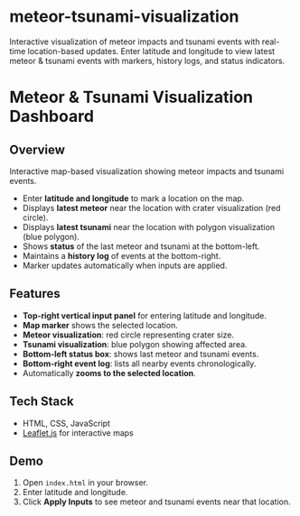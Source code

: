 # meteor-tsunami-visualization
Interactive visualization of meteor impacts and tsunami events with real-time location-based updates. Enter latitude and longitude to view latest meteor &amp; tsunami events with markers, history logs, and status indicators.
# Meteor & Tsunami Visualization Dashboard

## Overview
Interactive map-based visualization showing meteor impacts and tsunami events.

- Enter **latitude and longitude** to mark a location on the map.
- Displays **latest meteor** near the location with crater visualization (red circle).
- Displays **latest tsunami** near the location with polygon visualization (blue polygon).
- Shows **status** of the last meteor and tsunami at the bottom-left.
- Maintains a **history log** of events at the bottom-right.
- Marker updates automatically when inputs are applied.

## Features
- **Top-right vertical input panel** for entering latitude and longitude.
- **Map marker** shows the selected location.
- **Meteor visualization**: red circle representing crater size.
- **Tsunami visualization**: blue polygon showing affected area.
- **Bottom-left status box**: shows last meteor and tsunami events.
- **Bottom-right event log**: lists all nearby events chronologically.
- Automatically **zooms to the selected location**.

## Tech Stack
- HTML, CSS, JavaScript
- [Leaflet.js](https://leafletjs.com/) for interactive maps

## Demo
1. Open `index.html` in your browser.
2. Enter latitude and longitude.
3. Click **Apply Inputs** to see meteor and tsunami events near that location.
